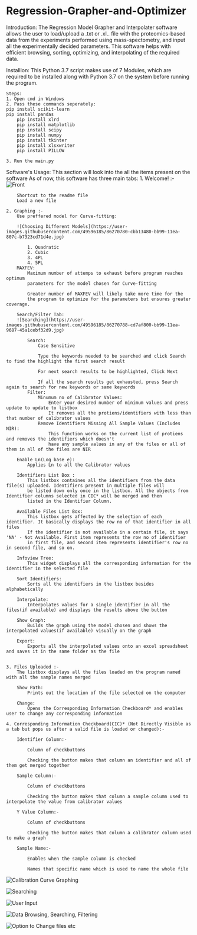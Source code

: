 # Regression-Grapher-and-Optimizer
Introduction:
The Regression Model Grapher and Interpolater software allows the user to load/upload a .txt or .xl.. file with the proteomics-based data from the experiments performed using mass-spectometry, and input all the experimentally decided parameters. This software helps with efficient browsing, sorting, optimizing, and interpolating of the required data.

Installion:
This Python 3.7 script makes use of 7 Modules, which are required to be installed along with Python 3.7 on the system before running the program.

	Steps:
	1. Open cmd in Windows
	2. Pass these commands seperately:
    pip install scikit-learn
    pip install pandas
		pip install xlrd
		pip install matplotlib
		pip install scipy
		pip install numpy
		pip install tkinter
		pip install xlsxwriter
		pip install PILLOW  
    
	3. Run the main.py


Software's Usage:
This section will look into the all the items present on the software
As of now, this software has three main tabs:
	1. Welcome! :-
	![Front](https://user-images.githubusercontent.com/49596185/86270784-cce26180-bb99-11ea-822a-8336f482e99f.jpg)
		
		
		Shortcut to the readme file
		Load a new file
		
	2. Graphing :-
		Use preffered model for Curve-fitting:
		
		![Choosing Different Models](https://user-images.githubusercontent.com/49596185/86270780-cbb13480-bb99-11ea-807c-b7323cd71d4e.jpg)
			
			1. Quadratic
			2. Cubic
			3. 4PL
			4. 5PL
		MAXFEV:
			Maximum number of attemps to exhaust before program reaches optimum
			parameters for the model chosen for Curve-fitting
			
			Greater number of MAXFEV will likely take more time for the 
			the program to optimize for the parameters but ensures greater coverage.
		
		Search/Filter Tab:
		![Searching](https://user-images.githubusercontent.com/49596185/86270788-cd7af800-bb99-11ea-9687-45a1cebf32d9.jpg)
			
			Search:
				Case Sensitive
				
				Type the keywords needed to be searched and click Search to find the highlight the first search result
				
				For next search results to be highlighted, Click Next
				
				If all the search results get exhausted, press Search again to search for new keywords or same keywords 
			Filter:
				Minumum no of Calibrator Values:
					Enter your desired number of minimum values and press update to update to listbox
					It removes all the protiens/identifiers with less than that number of calibrator values
				Remove Identifiers Missing All Sample Values (Includes NIR):
					This function works on the current list of protiens and removes the identifiers which doesn't
					have any sample values in any of the files or all of them in all of the files are NIR
		
		Enable Ln(Log base e):
			Applies Ln to all the Calibrator values

		Identifiers List Box :
			This listbox containes all the identifiers from the data file(s) uploaded. Identifiers present in multiple files will
			be listed down only once in the listbox. All the objects from Identifier columns selected in CIC* will be merged and then
			listed in the Identifier Column.

		Available Files List Box:
			This listbox gets affected by the selection of each identifier. It basically displays the row no of that identifier in all files
			If the identifier is not available in a certain file, it says 'NA' - Not Available. First item represents the row no of identifier
			in first file, and second item represents identifier's row no in second file, and so on.
		
		Infoview Tree:
			This widget displays all the corresponding information for the identifier in the selected file
	
		Sort Identifiers:
			Sorts all the identifiers in the listbox besides alphabetically

		Interpolate:
			Interpolates values for a single identifier in all the files(if available) and displays the results above the button

		Show Graph:
			Builds the graph using the model chosen and shows the interpolated values(if available) visually on the graph

		Export:
			Exports all the interpolated values onto an excel spreadsheet and saves it in the same folder as the file

	
	3. Files Uploaded :-
		The listbox displays all the files loaded on the program named with all the sample names merged
		
		Show Path:
			Prints out the location of the file selected on the computer

		Change:
			Opens the Corresponding Information Checkboard* and enables user to change any corresponding information

	4. Corresponding Information Checkboard(CIC)* (Not Directly Visible as a tab but pops us after a valid file is loaded or changed):-
		
		Identifier Column:-
			
			Column of checkbuttons 
			
			Checking the button makes that column an identifier and all of them get merged together

		Sample Column:-

			Column of checkbuttons

			Checking the button makes that column a sample column used to interpolate the value from calibrator values

		Y Value Column:-

			Column of checkbuttons

			Checking the button makes that column a calibrator column used to make a graph

		Sample Name:-
			
			Enables when the sample column is checked
			
			Names that specific name which is used to name the whole file

 ![Calibration Curve Graphing](https://user-images.githubusercontent.com/49596185/86270775-cb189e00-bb99-11ea-9424-2724ca7f4dd1.jpg)


 
		
![Searching](https://user-images.githubusercontent.com/49596185/86270788-cd7af800-bb99-11ea-9687-45a1cebf32d9.jpg)

![User Input](https://user-images.githubusercontent.com/49596185/86270791-cd7af800-bb99-11ea-9927-409f6e51e0b6.jpg)

![Data Browsing, Searching, Filtering](https://user-images.githubusercontent.com/49596185/86270782-cc49cb00-bb99-11ea-9f41-577eabdda87a.jpg)

![Option to Change files etc](https://user-images.githubusercontent.com/49596185/86270786-cce26180-bb99-11ea-80ed-9f6116232f74.jpg)







